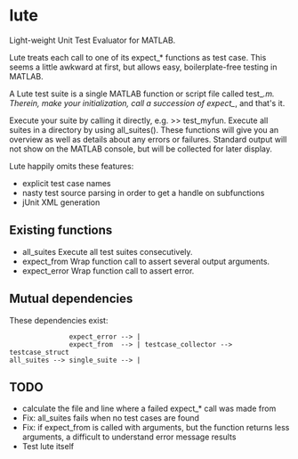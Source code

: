 lute
====

Light-weight Unit Test Evaluator for MATLAB.

Lute treats each call to one of its expect_* functions as test case. This seems
a little awkward at first, but allows easy, boilerplate-free testing in MATLAB.

A Lute test suite is a single MATLAB function or script file called test_*.m.
Therein, make your initialization, call a succession of expect_*, and that's it.

Execute your suite by calling it directly, e.g. >> test_myfun.
Execute all suites in a directory by using all_suites().
These functions will give you an overview as well as details
about any errors or failures. Standard output will not show on the MATLAB
console, but will be collected for later display.

Lute happily omits these features:
  - explicit test case names
  - nasty test source parsing in order to get a handle on subfunctions
  - jUnit XML generation


Existing functions
------------------

- all_suites    Execute all test suites consecutively.
- expect_from   Wrap function call to assert several output arguments.
- expect_error  Wrap function call to assert error.


Mutual dependencies
-------------------

These dependencies exist:

                   expect_error --> |
                   expect_from  --> | testcase_collector --> testcase_struct
    all_suites --> single_suite --> |


TODO
----

- calculate the file and line where a failed expect_* call was made from
- Fix: all_suites fails when no test cases are found
- Fix: if expect_from is called with arguments, but the function returns less
  arguments, a difficult to understand error message results
- Test lute itself

